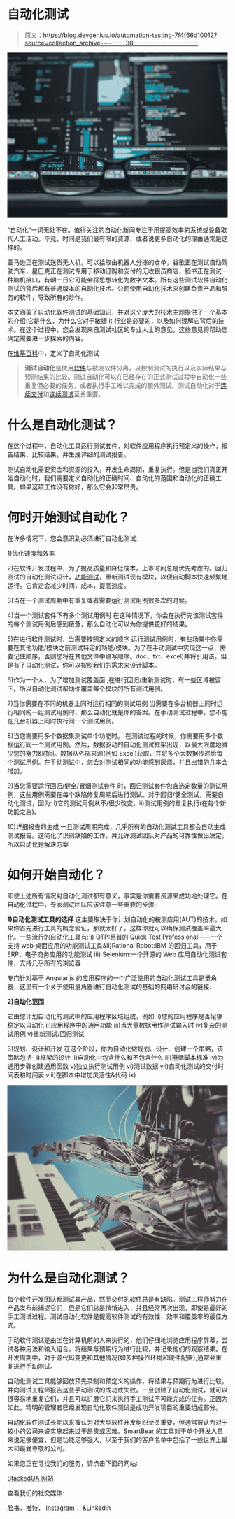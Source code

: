 # 自动化测试

> 原文：<https://blog.devgenius.io/automation-testing-7f4f66d10012?source=collection_archive---------38----------------------->

![](img/f38edb1eeefde644cf4faab960b558ca.png)

“自动化”一词无处不在。值得关注的自动化新闻专注于用提高效率的系统或设备取代人工活动。毕竟，时间是我们最有限的资源，或者说更多自动化的理由通常是这样的。

亚马逊正在测试送货无人机，可以拾取由机器人分拣的仓单，谷歌正在测试自动驾驶汽车，星巴克正在测试专用于移动订购和支付的无收银员商店，脸书正在测试一种脑机接口，有朝一日它可能会将思想转化为数字文本。所有这些测试软件自动化测试的背后都有普通版本的自动化技术。公司使用自动化技术来创建负责产品和服务的软件，导致所有的炒作。

本文涵盖了自动化软件测试的基础知识，并对这个庞大的技术主题提供了一个基本的介绍:它是什么，为什么它对于敏捷 it 行业是必要的，以及如何理解它背后的技术。在这个过程中，您会发现来自测试社区的专业人士的意见，这些意见将帮助您确定需要进一步探索的内容。

在[维基百科](https://en.wikipedia.org/wiki/Test_automation)中，定义了自动化测试

> **测试自动化**是使用[软件](https://en.wikipedia.org/wiki/Software)与被测软件分离，以控制测试的执行以及实际结果与预测结果的比较。测试自动化可以在已经存在的正式测试过程中自动化一些重复但必要的任务，或者执行手工难以完成的额外测试。测试自动化对于[连续交付](https://en.wikipedia.org/wiki/Continuous_delivery)和[连续测试](https://en.wikipedia.org/wiki/Continuous_testing)至关重要。

# 什么是自动化测试？

在这个过程中，自动化工具运行测试套件，对软件应用程序执行预定义的操作，报告结果，比较结果，并生成详细的测试报告。

测试自动化需要资金和资源的投入，开发生命周期，重复执行。但是当我们真正开始自动化时，我们需要定义自动化的正确时间、自动化的范围和自动化的正确工具。如果这项工作没有做好，那么它会非常昂贵。

# 何时开始测试自动化？

在许多情况下，您会意识到必须进行自动化测试:

1)优化速度和效率

2)在软件开发过程中，为了提高质量和降低成本，上市时间总是优先考虑的。回归测试的自动化测试设计，[功能测试](https://medium.com/dev-genius/functional-testing-8429aceee949)，重新测试现有模块，以便自动脚本快速频繁地运行。它肯定会减少时间，成本，提高速度。

3)当在一个测试周期中有重复或者需要运行测试用例很多次的时候。

4)当一个测试套件下有多个测试用例时
在这种情况下，你会在执行完该测试套件的每个测试用例后感到疲惫，那么自动化可以为你提供更好的结果。

5)在进行软件测试时，当需要按照定义的顺序
运行测试用例时，有些场景中你需要在其他功能/模块之前测试特定的功能/模块。为了在手动测试中实现这一点，需要记住顺序，否则您将在其他文件中编写顺序。doc、txt、excel)并将引用该。但是有了自动化测试，你可以按照我们的需求来设计脚本。

6)作为一个人，为了增加测试覆盖面
,在进行回归/重新测试时，有一些区域被留下。所以自动化测试帮助你覆盖每个模块的所有测试用例。

7)当你需要在不同的机器上同时运行相同的测试用例
当需要在多台机器上同时运行相同的一组测试用例时，那么自动化就是你的答案。在手动测试过程中，您不能在几台机器上同时执行同一个测试用例。

8)当您需要用多个数据集测试单个功能时。
在测试过程的时候，你需要用多个数据运行同一个测试用例。然后，数据驱动的自动化测试框架出现，以最大限度地减少您的努力&时间。数据从外部来源(例如 Excel)获取，并将多个大数据传递给每个测试用例。在手动测试中，您会对测试相同的功能感到厌烦，并且出错的几率会增加。

9)当您需要运行回归/健全/冒烟测试套件
时，回归测试套件包含选定数量的测试用例，这些用例需要在每个缺陷修复周期后进行测试。对于回归/健全测试，需要自动化测试，因为:
i)它的测试用例从不/很少改变。ii)测试用例的重复执行(在每个新功能之后)。

10)详细报告的生成
一旦测试周期完成，几乎所有的自动化测试工具都会自动生成测试报告。这简化了识别缺陷的工作，并允许测试团队对产品的可靠性做出决定。所以自动化是解决方案

# 如何开始自动化？

即使上述所有情况对自动化测试都有意义，事实是你需要资源来成功地处理它。在自动化过程中，专家测试团队应该注意一些重要的步骤:

**1)自动化测试工具的选择**
这主要取决于你计划自动化的被测应用(AUT)的技术。如果你首先进行工具的概念验证，那就太好了，这样你就可以确保测试覆盖率最大化。一些流行的自动化工具有:
i) QTP:惠普的 Quick Test Professional——一个支持 web 桌面应用的功能测试工具&ii)Rational Robot:IBM 的回归工具，用于 ERP、电子商务应用的功能测试
iii) Selenium:一个开源的 Web 应用自动化测试套件，支持几乎所有的浏览器

专门针对基于 Angular.js 的应用程序的一个广泛使用的自动化测试工具是量角器，这里有一个关于使用量角器进行自动化测试的基础的网络研讨会的链接:

**2)自动化范围**

它由您计划自动化的测试中的应用程序区域组成，例如:
i)您的应用程序是否足够稳定以自动化
ii)应用程序中的通用功能
iii)当大量数据用作测试输入时
iv)复杂的测试用例
v)重新测试/回归测试

3)规划、设计和开发
在这个阶段，你为自动化做规划、设计、创建一个策略，该策略包括-
i)框架的设计
ii)自动化中包含什么和不包含什么
iii)遵循脚本标准
iv)为通用步骤创建通用函数
v)独立执行测试用例
vi)测试数据
vii)自动化测试的交付时间表和时间表
viii)在脚本中增加灵活性&代码
ix)

![](img/0ed3a27757527f34bd41b5089bf2ca65.png)

# 为什么是自动化测试？

每个软件开发团队都测试其产品，然而交付的软件总是有缺陷。测试工程师努力在产品发布前捕捉它们，但是它们总是悄悄进入，并且经常再次出现，即使是最好的手工测试过程。测试自动化软件是提高软件测试的有效性、效率和覆盖率的最佳方式。

手动软件测试是由坐在计算机前的人来执行的，他们仔细地浏览应用程序屏幕，尝试各种用法和输入组合，将结果与预期行为进行比较，并记录他们的观察结果。在开发周期中，对于源代码变更和其他情况(如多种操作环境和硬件配置),通常会重复进行手动测试。

自动化测试工具能够回放预先录制和预定义的操作，将结果与预期行为进行比较，并向测试工程师报告这些手动测试的成功或失败。一旦创建了自动化测试，就可以很容易地重复它们，并且可以扩展它们来执行手工测试不可能完成的任务。正因为如此，精明的管理者已经发现自动化软件测试是成功开发项目的重要组成部分。

自动化软件测试长期以来被认为对大型软件开发组织至关重要，但通常被认为对于较小的公司来说实施起来过于昂贵或困难。SmartBear 的工具对于单个开发人员来说足够便宜，但是功能足够强大，以至于我们的客户名单中包括了一些世界上最大和最受尊敬的公司。

如果您正在寻找我们的服务，请点击下面的网站:

[StackedQA 网站](https://www.stackedqa.com/)

查看我们的社交媒体:

[脸书](https://www.facebook.com/StackedQA)，[推特](https://twitter.com/stackedqa)， [Instagram](https://instagram.com/stackedqa) ，&Linkedin